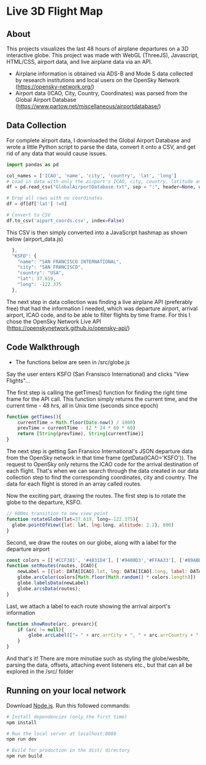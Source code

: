 # Live 3D Flight Map
## About
This projects visualizes the last 48 hours of airplane departures on a 3D interactive globe. This project was made with WebGL (ThreeJS), Javascript, HTML/CSS, airport data, and live airplane data via an API.


* Airplane information is obtained via ADS-B and Mode S data collected by research institutions and local users on the OpenSky Network (https://opensky-network.org/)
* Airport data (ICAO, City, Country, Coordinates) was parsed from the Global Airport Database (https://www.partow.net/miscellaneous/airportdatabase/)

## Data Collection 
For complete airport data, I downloaded the Global Airport Database and wrote a little Python script to parse the data, convert it onto a CSV, and get rid of any data that would cause issues.

``` python
import pandas as pd

col_names = ['ICAO', 'name', 'city', 'country', 'lat', 'long']
# Load in data with only the airport's ICAO, city, country, latitude and longitude columns
df = pd.read_csv("GlobalAirportDatabase.txt", sep = ":", header=None, usecols = [0, 2, 3, 4, 14, 15], names=col_names)

# Drop all rows with no coordinates
df = df[df['lat'] !=0]

# Convert to CSV
df.to_csv('aiport_coords.csv', index=False)

``` 
This CSV is then simply converted into a JavaScript hashmap as shown below (airport_data.js)
``` js
  },
  "KSFO": {
    "name": "SAN FRANCISCO INTERNATIONAL",
    "city": "SAN FRANCISCO",
    "country": "USA",
    "lat": 37.619,
    "long": -122.375
  },
```

The next step in data collection was finding a live airplane API (preferably free) that had the information I needed, which was departure airport, arrival airport, ICAO code, and to be able to filter flights by time frame. For this I chose the OpenSky Network Live API (https://openskynetwork.github.io/opensky-api/)

## Code Walkthrough
* The functions below are seen in /src/globe.js

Say the user enters KSFO (San Fransisco International) and clicks "View Flights"...

The first step is calling the getTimes() function for finding the right time frame for the API call. This function simply returns the current time, and the current time - 48 hrs, all in Unix time (seconds since epoch)

``` js
function getTimes(){
    currentTime = Math.floor(Date.now() / 1000)
    prevTime = currentTime - (2 * 24 * 60 * 60)
    return [String(prevTime), String(currentTime)]
}

```

The next step is getting San Fransico International's JSON departure data from the OpenSky network in that time frame (getData(ICAO='KSFO')). The request to OpenSky only returns the ICAO code for the arrival destination of each flight. That's when we can search through the data created in our data collection step to find the corresponding coordinates, city and country. The data for each flight is stored in an array called routes. 

Now the exciting part, drawing the routes. The first step is to rotate the globe to the departure, KSFO. 

``` js
// 600ms transition to new view point
function rotateGlobe(lat=37.619, long=-122.375){
  globe.pointOfView({lat: lat, lng:long, altitude: 2.2}, 600)
}

```
Second, we draw the routes on our globe, along with a label for the departure airport
``` js
const colors = [['#CCF381', '#4831D4'], ['#9400D3','#FFAA33'], ['#89ABE3FF', '#EA738DFF']]
function setRoutes(routes, ICAO){
    newLabel = [{lat: DATA[ICAO].lat, lng: DATA[ICAO].long, label: DATA[ICAO].name + " ("+ ICAO + ")"}]
    globe.arcColor(colors[Math.floor(Math.random() * colors.length)])
    globe.labelsData(newLabel)
    globe.arcsData(routes);
}
```
Last, we attach a label to each route showing the arrival airport's information
``` js
function showRoute(arc, prevarc){
    if (arc != null){
        globe.arcLabel(["→ " + arc.arrCity + ", " + arc.arrCountry + " (" + arc.arrICAO + ")"])
    }
}
```

And that's it! There are more minutiae such as styling the globe/wesbite, parsing the data, offsets, attaching event listeners etc., but that can all be explored in the /src/ folder





## Running on your local network
Download [Node.js](https://nodejs.org/en/download/).
Run this followed commands:

``` bash
# Install dependencies (only the first time)
npm install

# Run the local server at localhost:8080
npm run dev

# Build for production in the dist/ directory
npm run build
```
